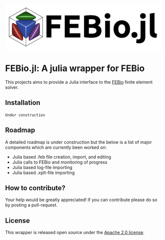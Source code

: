![](assets/img/febio_jl_logo_banner.png)

# FEBio.jl: A julia wrapper for FEBio
This projects aims to provide a Julia interface to the [FEBio](https://febio.org/) finite element solver. 

## Installation
`Under construction`

## Roadmap
A detailed roadmap is under construction but the below is a list of major components which are currently been worked on: 

- Julia based .feb file creation, import, and editing
- Julia calls to FEBio and monitoring of progress
- Julia based log-file importing 
- Julia based .xplt-file importing 

## How to contribute? 
Your help would be greatly appreciated! If you can contribute please do so by posting a pull-request. 

## License 
This wrapper is released open source under the [Apache 2.0 license](https://github.com/febiosoftware/FEBio.jl/blob/main/LICENSE).